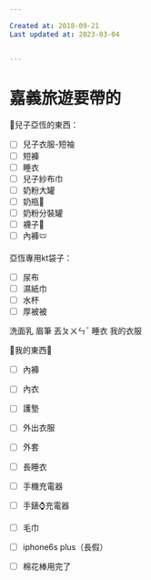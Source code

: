```yaml
---

Created at: 2018-09-21
Last updated at: 2023-03-04


---
```


# 嘉義旅遊要帶的


👦兒子亞恆的東西：

- [ ] 兒子衣服-短袖
- [ ] 短褲
- [ ] 睡衣
- [ ] 兒子紗布巾
- [ ] 奶粉大罐
- [ ] 奶瓶🍼
- [ ] 奶粉分裝罐
- [ ] 襪子🧦
- [ ] 內褲🩲

亞恆專用kt袋子：

- [ ] 尿布
- [ ] 濕紙巾
- [ ] 水杯
- [ ] 厚被被

洗面乳
眉筆
丟ㄆㄨㄣˉ
睡衣
我的衣服

🥨我的東西🥨

- [ ] 內褲
- [ ] 內衣
- [ ] 護墊
- [ ] 外出衣服
- [ ] 外套
- [ ] 長睡衣
- [ ] 手機充電器
- [ ] 手錶⌚️充電器
- [ ] 毛巾
- [ ] iphone6s plus（長假）
- [ ] 棉花棒用完了

